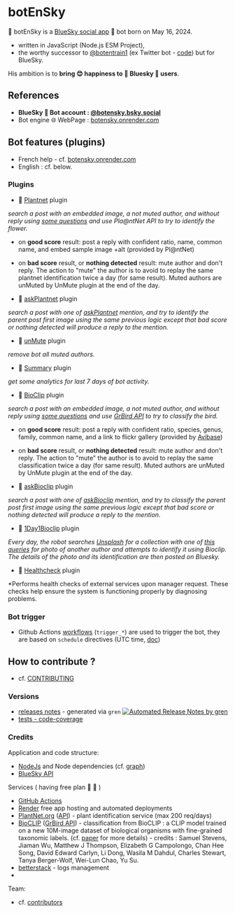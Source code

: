 # botEnSky

👢 botEnSky is a [BlueSky social app](https://bsky.app/) 🤖 bot born on May 16, 2024.
- written in JavaScript (Node.js ESM Project),
- the worthy successor to [@botentrain1](https://twitter.com/botentrain1) (ex Twitter bot - [code](https://github.com/boly38/botEnTrain)) but for BlueSky.

His ambition is to **bring 😊 happiness to 🦋 Bluesky 👤 users**.

## References

- **BlueSky 🤖 Bot account : [@botensky.bsky.social](https://bsky.app/profile/botensky.bsky.social)** 
- Bot engine 🌐 WebPage : [botensky.onrender.com](https://botensky.onrender.com/)

## Bot features (plugins)

- French help - cf. [botensky.onrender.com](https://botEnSky.onrender.com)
- English : cf. below.

### Plugins
- 🧩 [Plantnet](src/plugins/Plantnet.js) plugin

*search a post with an embedded image, a not muted author, and without reply using [some questions](src/data/questionsPlantnet.json) and use Pla@ntNet API to try to identify the flower.*
- on **good score** result: post a reply with confident ratio, name, common name, and embed sample image +alt (provided by Pl@ntNet)
- on **bad score** result, or **nothing detected** result: mute author and don't reply. The action to "mute" the author is to avoid to replay the same plantnet identification twice a day (for same result). Muted authors are unMuted by UnMute plugin at the end of the day.

- 🧩 [askPlantnet](src/plugins/AskPlantnet.js) plugin

*search a post with one of [askPlantnet](src/data/askPlantnet.json) mention, and try to identify the parent post first image using the same previous logic except that bad score or nothing detected will produce a reply to the mention.*


- 🧩 [unMute](src/plugins/UnMute.js) plugin

*remove bot all muted authors.*

- 🧩 [Summary](src/plugins/Summary.js) plugin

*get some analytics for last 7 days of bot activity.*

- 🧩 [BioClip](src/plugins/BioClip.js) plugin

*search a post with an embedded image, a not muted author, and without reply using [some questions](src/data/questionsBioClip.json) and use [GrBird API](https://huggingface.co/spaces/3oly/grBird) to try to classify the bird.*
- on **good score** result: post a reply with confident ratio, species, genus, family, common name, and a link to flickr gallery (provided by [Avibase](https://avibase.bsc-eoc.org/))
- on **bad score** result, or **nothing detected** result: mute author and don't reply. The action to "mute" the author is to avoid to replay the same classification twice a day (for same result). Muted authors are unMuted by UnMute plugin at the end of the day.


- 🧩 [askBioclip](src/plugins/AskBioclip.js) plugin

*search a post with one of [askBioclip](src/data/askBioclip.json) mention, and try to classify the parent post first image using the same previous logic except that bad score or nothing detected will produce a reply to the mention.*

- 🧩 [1Day1Bioclip](src/plugins/OneDayOneBioclip.js) plugin

*Every day, the robot searches [Unsplash](https://unsplash.com/) for a collection with one of [this queries](src/data/oneDayOneBioclip.json) for photo of another author and attempts to identify it using Bioclip. The details of the photo and its identification are then posted on Bluesky.*

- 🧩 [Healthcheck](src/plugins/HealthCheck.js) plugin

*Performs health checks of external services upon manager request. These checks help ensure the system is functioning properly by diagnosing problems.

### Bot trigger
- Github Actions [workflows](.github/workflows) (`trigger_*`) are used to trigger the bot, they are based on `schedule` directives (UTC time, [doc](https://docs.github.com/en/actions/using-workflows/events-that-trigger-workflows#schedule))


## How to contribute ?

- cf. [CONTRIBUTING](.github/CONTRIBUTING.md)

### Versions
- [releases notes](https://github.com/boly38/botEnSky/releases)  - generated via `gren` [![Automated Release Notes by gren](https://img.shields.io/badge/%F0%9F%A4%96-release%20notes-00B2EE.svg)](https://github-tools.github.io/github-release-notes/)
- [tests - code-coverage](https://boly38.github.io/botEnSky/)

### Credits
Application and code structure:
- [NodeJs](https://nodejs.org/) and Node dependencies (cf. [graph](https://github.com/boly38/botEnSky/network/dependencies))
- [BlueSky API](https://docs.bsky.app/)

Services ( having free plan 🚀 🌷 )
- [GitHub Actions](https://github.com/features/actions)
- [Render](https://render.com/) free app hosting and automated deployments
- [PlantNet.org](https://plantnet.org) ([API](https://my.plantnet.org/)) - plant identification service (max 200 req/days)
- [BioCLIP](https://github.com/Imageomics/bioclip) ([GrBird API](https://huggingface.co/spaces/3oly/grBird)) - classification from BioCLIP : a CLIP model trained on a new 10M-image dataset of biological organisms with fine-grained taxonomic labels. (cf. [paper](https://arxiv.org/abs/2311.18803) for more details) - credits : Samuel Stevens, Jiaman Wu, Matthew J Thompson, Elizabeth G Campolongo, Chan Hee Song, David Edward Carlyn, Li Dong, Wasila M Dahdul, Charles Stewart, Tanya Berger-Wolf, Wei-Lun Chao, Yu Su.
- [betterstack](https://logs.betterstack.com/) - logs management
- 

Team:
- cf. [contributors](https://github.com/boly38/botEnSky/graphs/contributors)
